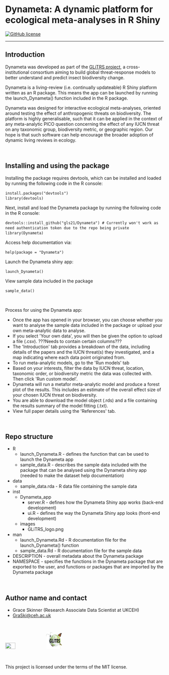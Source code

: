 # Dynameta: A dynamic platform for ecological meta-analyses in R Shiny

[![GitHub license](https://img.shields.io/github/license/Naereen/StrapDown.js.svg)](https://github.com/Naereen/StrapDown.js/blob/master/LICENSE)

***

## Introduction
Dynameta was developed as part of the [GLiTRS project](https://glitrs.ceh.ac.uk/), a cross-institutional consortium aiming to build global threat-response models to better understand and predict insect biodiversity change. 

Dynameta is a living-review (i.e. continually updateable) R Shiny platform written as an R package. This means the app can be launched by running the launch_Dynameta() function included in the R package.

Dynameta was designed for interactive ecological meta-analyses, oriented around testing the effect of anthropogenic threats on biodiversity. The platform is highly generalisable, such that it can be applied in the context of any meta-analytic PICO question concerning the effect of any IUCN threat on any taxonomic group, biodiversity metric, or geographic region. Our hope is that such software can help encourage the broader adoption of dynamic living reviews in ecology.

<br>

## Installing and using the package
Installing the package requires devtools, which can be installed and loaded by running the following code in the R console:
```
install.packages("devtools")
library(devtools)
```

Next, install and load the Dynameta package by running the following code in the R console:
```
devtools::install_github("gls21/Dynameta") # Currently won't work as need authentication token due to the repo being private
library(Dynameta)
```

Access help documentation via:
```
help(package = "Dynameta")
```

Launch the Dynameta shiny app:
```
launch_Dynameta()
```

View sample data included in the package
```
sample_data()
```

<br> 

Process for using the Dynameta app:
* Once the app has opened in your browser, you can choose whether you want to analyse the sample data included in the package or upload your own meta-analytic data to analyse.
* If you select 'Your own data', you will then be given the option to upload a file (.csv). ???Needs to contain certain columns???
* The 'Introduction' tab provides a breakdown of the data, including details of the papers and the IUCN threat(s) they investigated, and a map indicating where each data point originated from. 
* To run meta-analytic models, go to the 'Run models' tab
* Based on your interests, filter the data by IUCN threat, location, taxonomic order, or biodiversity metric the data was collected with. Then click 'Run custom model'.
* Dynameta will run a metafor meta-analytic model and produce a forest plot of the results. This includes an estimate of the overall effect size of your chosen IUCN threat on biodiversity.
* You are able to download the model object (.rds) and a file containing the results summary of the model fitting (.txt).
* View full paper details using the 'References' tab.

<br>

## Repo structure 
* R
    * launch_Dynameta.R - defines the function that can be used to launch the Dynameta app
    * sample_data.R - describes the sample data included with the package that can be analysed using the Dynameta shiny app (needed to make the dataset help documentation)
* data
    * sample_data.rda - R data file containing the sample data 
* inst
    * Dynameta_app
        * server.R - defines how the Dynameta Shiny app works (back-end development)
        * ui.R - defines the way the Dynameta Shiny app looks (front-end development)
    * images
        * GLiTRS_logo.png
* man
    * launch_Dynameta.Rd - R documentation file for the launch_Dynameta() function
    * sample_data.Rd - R documentation file for the sample data 
* DESCRIPTION - overall metadata about the Dynameta package
* NAMESPACE - specifies the functions in the Dynameta package that are exported to the user, and functions or packages that are imported by the Dynameta package

<br>

## Author name and contact 
* Grace Skinner (Research Associate Data Scientist at UKCEH)
* GraSki@ceh.ac.uk

<br>

<img src="https://www.ceh.ac.uk/sites/default/files/images/theme/ukceh_logo_long_720x170_rgb.png" width="25%" height="25%"> <img src="inst/images/GLiTRS_logo.png" width="10%" height="10%">

<br>

This project is licensed under the terms of the MIT license.